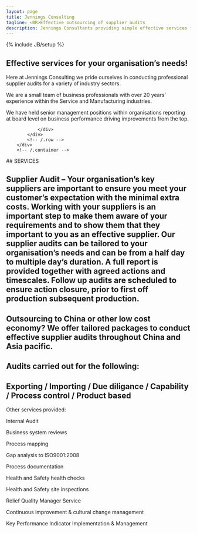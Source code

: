 ```yaml
---
layout: page
title: Jennings Consulting
tagline: <BR>Effective outsourcing of supplier audits
description: Jennings Consultants providing simple effective services for your organisation's needs
---
```

{% include JB/setup %}

<section id="about" class="about">
        <div class="container">
            <div class="row">
                <div class="col-lg-12 text-center">
                    <h2>Effective services for your organisation’s needs!</h2>
                    <p class="lead">Here at Jennings Consulting we pride ourselves in conducting professional supplier audits for a variety of industry sectors. 

We are a small team of business professionals with over 20 years’ experience within the Service and Manufacturing industries.

We have held senior management positions within organisations reporting at board level on business performance driving improvements from the top.

                </div>
            </div>
            <!-- /.row -->
        </div>
        <!-- /.container -->
</section>



<section id="services" class="services">
  <div markdown="1">
## SERVICES

<H2>Supplier Audit – Your organisation’s key suppliers are important to ensure you meet your customer’s expectation with the minimal extra costs.  Working with your suppliers is an important step to make them aware of your requirements and to show them that they important to you as an effective supplier.  Our supplier audits can be tailored to your organisation’s needs and can be from a half day to multiple day’s duration.  A full report is provided together with agreed actions and timescales.  Follow up audits are scheduled to ensure action closure, prior to first off production subsequent production.</H2>

## Outsourcing to China or other low cost economy?  We offer tailored packages to conduct effective supplier audits throughout China and Asia pacific.

## Audits carried out for the following:

## Exporting / Importing / Due diligance / Capability / Process control / Product based

Other services provided:

Internal Audit

Business system reviews

Process mapping

Gap analysis to ISO9001:2008

Process documentation

Health and Safety health checks

Health and Safety site inspections

Relief Quality Manager Service

Continuous improvement & cultural change management

Key Performance Indicator Implementation & Management

  </div>
</section>

